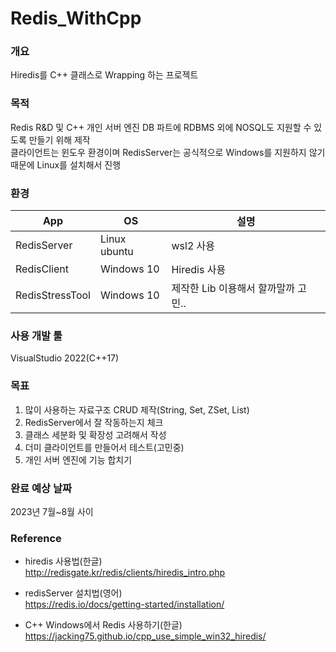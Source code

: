 # Redis_WithCpp

### 개요 
Hiredis를 C++ 클래스로 Wrapping  하는 프로젝트

### 목적
Redis R&D 및 C++ 개인 서버 엔진 DB 파트에 RDBMS 외에 NOSQL도 지원할 수 있도록 만들기 위해 제작 </br>
클라이언트는 윈도우 환경이며 RedisServer는 공식적으로 Windows를 지원하지 않기 때문에 Linux를 설치해서 진행


### 환경
|App|OS|설명|
|------|---|---|
|RedisServer|Linux ubuntu| wsl2 사용|
|RedisClient|Windows 10|Hiredis 사용|
|RedisStressTool|Windows 10| 제작한 Lib 이용해서 할까말까 고민..|

### 사용 개발 툴
VisualStudio 2022(C++17)




### 목표
1. 많이 사용하는 자료구조 CRUD 제작(String, Set, ZSet, List)
2. RedisServer에서 잘 작동하는지 체크
3. 클래스 세분화 및 확장성 고려해서 작성
4. 더미 클라이언트를 만들어서 테스트(고민중)
5. 개인 서버 엔진에 기능 합치기


### 완료 예상 날짜
2023년 7월~8월 사이


### Reference
- hiredis 사용법(한글)</br>
http://redisgate.kr/redis/clients/hiredis_intro.php    

- redisServer 설치법(영어)</br>
https://redis.io/docs/getting-started/installation/

- C++ Windows에서 Redis 사용하기(한글)</br>
https://jacking75.github.io/cpp_use_simple_win32_hiredis/  </br>
